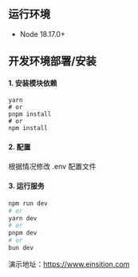 ## 运行环境

- Node 18.17.0+


## 开发环境部署/安装

#### 1. 安装模块依赖

```shell
yarn
# or
pnpm install
# or 
npm install
```

#### 2. 配置

根据情况修改 .env 配置文件

#### 3. 运行服务

```bash
npm run dev
# or
yarn dev
# or
pnpm dev
# or
bun dev
```

演示地址：https://www.einsition.com